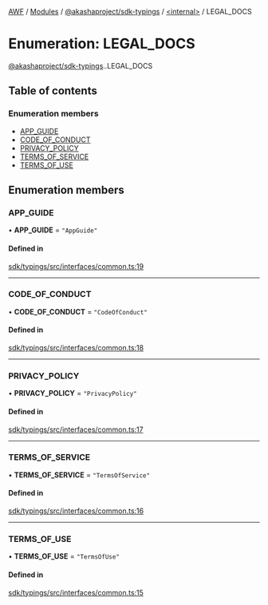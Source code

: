 [AWF](../README.md) / [Modules](../modules.md) / [@akashaproject/sdk-typings](../modules/akashaproject_sdk_typings.md) / [<internal\>](../modules/akashaproject_sdk_typings._internal_.md) / LEGAL\_DOCS

# Enumeration: LEGAL\_DOCS

[@akashaproject/sdk-typings](../modules/akashaproject_sdk_typings.md).[<internal>](../modules/akashaproject_sdk_typings._internal_.md).LEGAL_DOCS

## Table of contents

### Enumeration members

- [APP\_GUIDE](akashaproject_sdk_typings._internal_.LEGAL_DOCS.md#app_guide)
- [CODE\_OF\_CONDUCT](akashaproject_sdk_typings._internal_.LEGAL_DOCS.md#code_of_conduct)
- [PRIVACY\_POLICY](akashaproject_sdk_typings._internal_.LEGAL_DOCS.md#privacy_policy)
- [TERMS\_OF\_SERVICE](akashaproject_sdk_typings._internal_.LEGAL_DOCS.md#terms_of_service)
- [TERMS\_OF\_USE](akashaproject_sdk_typings._internal_.LEGAL_DOCS.md#terms_of_use)

## Enumeration members

### APP\_GUIDE

• **APP\_GUIDE** = `"AppGuide"`

#### Defined in

[sdk/typings/src/interfaces/common.ts:19](https://github.com/AKASHAorg/akasha-world-framework/blob/d81a7246/sdk/typings/src/interfaces/common.ts#L19)

___

### CODE\_OF\_CONDUCT

• **CODE\_OF\_CONDUCT** = `"CodeOfConduct"`

#### Defined in

[sdk/typings/src/interfaces/common.ts:18](https://github.com/AKASHAorg/akasha-world-framework/blob/d81a7246/sdk/typings/src/interfaces/common.ts#L18)

___

### PRIVACY\_POLICY

• **PRIVACY\_POLICY** = `"PrivacyPolicy"`

#### Defined in

[sdk/typings/src/interfaces/common.ts:17](https://github.com/AKASHAorg/akasha-world-framework/blob/d81a7246/sdk/typings/src/interfaces/common.ts#L17)

___

### TERMS\_OF\_SERVICE

• **TERMS\_OF\_SERVICE** = `"TermsOfService"`

#### Defined in

[sdk/typings/src/interfaces/common.ts:16](https://github.com/AKASHAorg/akasha-world-framework/blob/d81a7246/sdk/typings/src/interfaces/common.ts#L16)

___

### TERMS\_OF\_USE

• **TERMS\_OF\_USE** = `"TermsOfUse"`

#### Defined in

[sdk/typings/src/interfaces/common.ts:15](https://github.com/AKASHAorg/akasha-world-framework/blob/d81a7246/sdk/typings/src/interfaces/common.ts#L15)
